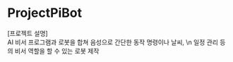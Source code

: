 # ProjectPiBot

[프로젝트 설명]\
 AI 비서 프로그램과 로봇을 합쳐 음성으로 간단한 동작 명령이나 날씨, \n
 일정 관리 등의 비서 역할을 할 수 있는 로봇 제작
 
